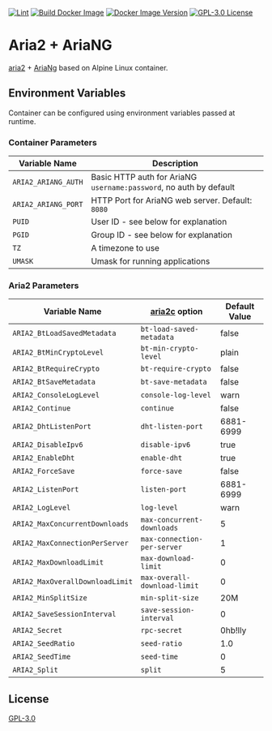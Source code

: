 [![Lint](https://github.com/danie1k/docker-aria2-ariang/actions/workflows/lint.yml/badge.svg)](https://github.com/danie1k/docker-aria2-ariang/actions/workflows/lint.yml)
[![Build Docker Image](https://github.com/danie1k/docker-aria2-ariang/actions/workflows/build-docker-image.yml/badge.svg)](https://github.com/danie1k/docker-aria2-ariang/actions/workflows/build-docker-image.yml)
[![Docker Image Version](https://img.shields.io/docker/v/danie1k/aria2-ariang)](https://hub.docker.com/repository/docker/danie1k/aria2-ariang)
[![GPL-3.0 License](https://img.shields.io/github/license/danie1k/docker-aria2-ariang)](https://github.com/danie1k/docker-aria2-ariang/blob/master/LICENSE)

# Aria2 + AriaNG

[aria2] + [AriaNg] based on Alpine Linux container.


## Environment Variables

Container can be configured using environment variables passed at runtime.

### Container Parameters

| Variable Name       | Description                                                        |
|---------------------|--------------------------------------------------------------------|
| `ARIA2_ARIANG_AUTH` | Basic HTTP auth for AriaNG `username:password`, no auth by default |
| `ARIA2_ARIANG_PORT` | HTTP Port for AriaNG web server. Default: `8080`                   |
| `PUID`              | User ID - see below for explanation                                |
| `PGID`              | Group ID - see below for explanation                               |
| `TZ`                | A timezone to use                                                  |
| `UMASK`             | Umask for running applications                                     |

### Aria2 Parameters

| Variable Name                   | [aria2c] option              | Default Value |
|---------------------------------| ---------------------------- | ------------- |
| `ARIA2_BtLoadSavedMetadata`     | `bt-load-saved-metadata`     | false         |
| `ARIA2_BtMinCryptoLevel`        | `bt-min-crypto-level`        | plain         |
| `ARIA2_BtRequireCrypto`         | `bt-require-crypto`          | false         |
| `ARIA2_BtSaveMetadata`          | `bt-save-metadata`           | false         |
| `ARIA2_ConsoleLogLevel`         | `console-log-level`          | warn          |
| `ARIA2_Continue`                | `continue`                   | false         |
| `ARIA2_DhtListenPort`           | `dht-listen-port`            | 6881-6999     |
| `ARIA2_DisableIpv6`             | `disable-ipv6`               | true          |
| `ARIA2_EnableDht`               | `enable-dht`                 | true          |
| `ARIA2_ForceSave`               | `force-save`                 | false         |
| `ARIA2_ListenPort`              | `listen-port`                | 6881-6999     |
| `ARIA2_LogLevel`                | `log-level`                  | warn          |
| `ARIA2_MaxConcurrentDownloads`  | `max-concurrent-downloads`   | 5             |
| `ARIA2_MaxConnectionPerServer`  | `max-connection-per-server`  | 1             |
| `ARIA2_MaxDownloadLimit`        | `max-download-limit`         | 0             |
| `ARIA2_MaxOverallDownloadLimit` | `max-overall-download-limit` | 0             |
| `ARIA2_MinSplitSize`            | `min-split-size`             | 20M           |
| `ARIA2_SaveSessionInterval`     | `save-session-interval`      | 0             |
| `ARIA2_Secret`                  | `rpc-secret`                 | 0hb!lly       |
| `ARIA2_SeedRatio`               | `seed-ratio`                 | 1.0           |
| `ARIA2_SeedTime`                | `seed-time`                  | 0             |
| `ARIA2_Split`                   | `split`                      | 5             |


## License

[GPL-3.0](./LICENSE)


[Alpine Linux container]: https://github.com/linuxserver/docker-baseimage-alpine
[AriaNg]: https://github.com/mayswind/AriaNg/
[Linuxserver.io]: https://www.linuxserver.io/
[aria2]: https://aria2.github.io/
[aria2c]: https://aria2.github.io/manual/en/html/aria2c.html
